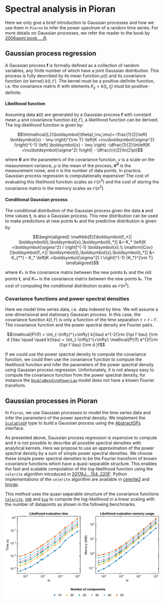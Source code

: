 # Spectral analysis in Pioran

Here we only give a brief introduction to Gaussian processes and how we use them in `Pioran` to infer the power spectrum of a random time series. For more details on Gaussian processes, we refer the reader to the book by [2006gpml.book.....R](@cite).

## Gaussian process regression

A Gaussian process $\boldsymbol{f}$ is formally defined as a collection of random variables, any finite number of which have a joint Gaussian distribution. This process is fully described by its mean function $\mu(t)$ and its covariance function (or kernel) $k(t,t')$. The kernel must be a positive-definite function, i.e. the covariance matrix $K$ with elements $K_{ij} = k(t_i, t_j)$ must be positive-definite.

#### Likelihood function

Assuming data $\boldsymbol{x}(t)$ are generated by a Gaussian process $\boldsymbol{f}$ with constant mean $\mu$ and covariance function $k(t,t')$, a likelihood function can be derived. The log-likelihood function is given by:

```math
\ln\mathcal{L}(\boldsymbol{\theta},\nu,\mu)=-\frac{1}{2}\left( \boldsymbol{x} - \mu \right)^{\rm T} \left(K +\nu\boldsymbol{\sigma^2} I\right)^{-1} \left( \boldsymbol{x} - \mu \right) -\dfrac{1}{2}\ln\left|K +\nu\boldsymbol{\sigma^2} I\right| - \dfrac{n}{2}\ln(2\pi)
```

where $\boldsymbol{\theta}$ are the parameters of the covariance function, $\nu$ is a scale on the measurement variance, $\mu$ is the mean of the process, $\boldsymbol{\sigma^2}$ is the measurement noise, and $n$ is the number of data points. In practice, Gaussian process regression is computationally expensive! The cost of evaluating this likelihood function scales as $\mathcal{O}(n^3)$ and the cost of storing the covariance matrix in the memory scales as $\mathcal{O}(n^2)$.

#### Conditional Gaussian process

The conditional distribution of the Gaussian process given the data  $\boldsymbol{x}$ and time values $\boldsymbol{t}$, is also a Gaussian process. This new distribution can be used to make predictions at new points $\boldsymbol{t_*}$ and the predictive distribution is given by

```math
\begin{aligned}
\mathbb{E}[\boldsymbol{f_*}| \boldsymbol{t},\boldsymbol{x},\boldsymbol{t_*}] &= K_* \left[K +\boldsymbol{\sigma^2} I \right]^{-1} \boldsymbol{x}.\\
\mathrm{Cov}[\boldsymbol{f_*}| \boldsymbol{t},\boldsymbol{x},\boldsymbol{t_*}] &= K_{**} - K_* \left[K +\boldsymbol{\sigma^2} I \right]^{-1} {K_*}^{\rm T}
\end{aligned}
```

where $K_*$ is the covariance matrix between the new points $\boldsymbol{t_*}$ and the old points $\boldsymbol{t}$, and $K_{**}$ is the covariance matrix between the new points $\boldsymbol{t_*}$. The cost of computing the conditional distribution scales as $\mathcal{O}(n^3)$.

### Covariance functions and power spectral densities

Here we model time series data, i.e. data indexed by time. We will assume a one-dimensional and stationary Gaussian process. In this case, the covariance function $k(t,t')$ is only a function of the time separation $\tau = t - t'$. The covariance function and the power spectral density are Fourier pairs.

```math
\mathcal{P}(f) = \int_{-\infty}^{+\infty} k(\tau) e^{-2{\rm i}\pi f \tau} {\rm d }\tau \quad  \quad k(\tau) = \int_{-\infty}^{+\infty}  \mathcal{P}(f) e^{2{\rm i}\pi f \tau} {\rm d }f
```
If we could use the power spectral density to compute the covariance function, we could then use the covariance function to compute the likelihood function and infer the parameters of the power spectral density using Gaussian process regression.
Unfortunately, it is not always easy to compute the covariance function from the power spectral density, for instance the [`DoubleBendingPowerLaw`](@ref) model does not have a known Fourier transform.

## Gaussian processes in Pioran

In `Pioran`, we use Gaussian processes to model the time series data and infer the parameters of the power spectral density. We implement the [`ScalableGP`](@ref) type to build a Gaussian process using the [AbstractGPs](https://github.com/JuliaGaussianProcesses/AbstractGPs.jl) interface.

As presented above, Gaussian process regression is expensive to compute and it is not possible to describe all possible spectral densities with analytical kernels. Here we propose to use an approximation of the power spectral density by a sum of simple power spectral densities. We choose these simple power spectral densities to be the Fourier transform of known covariance functions which have a quasi-separable structure. This enables the fast and scalable computation of the log-likelihood function using the `celerite` algorithm introduced in [2017AJ....154..220F](@cite).
Python implementations of the `celerite` algorithm are available in [celerite2](https://celerite2.readthedocs.io/en/latest/) and [tinygp](https://tinygp.readthedocs.io/en/stable/).

This method uses the quasi-separable structure of the covariance functions [`Celerite`](@ref), [`SHO`](@ref) and [`Exp`](@ref) to compute the log-likelihood in a linear scaling with the number of datapoints as shown in the following benchmarks.

![benchmark_likelihood](./figures/Likelihood_benchmarks_bis.png)
